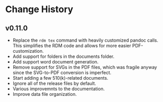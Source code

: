 # Change History

## v0.11.0

- Replace the `rdm tex` command with heavily customized pandoc calls. This simplifies
  the RDM code and allows for more easier PDF-customization.
- Add support for folders in the documents folder.
- Add support word document generation.
- Remove support for SVGs in the PDF files, which was fragile anyway since the
  SVG-to-PDF conversion is imperfect.
- Start adding a few 510(k)-related documents.
- Ignore all of the release files by default.
- Various improvemnts to the documentation.
- Improve data file organization.
